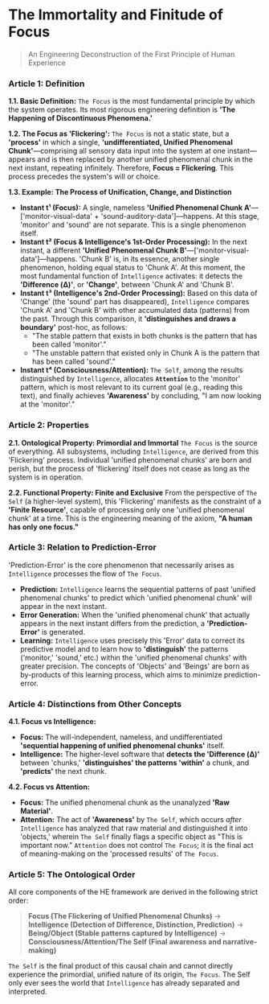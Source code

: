 # The Immortality and Finitude of Focus

> An Engineering Deconstruction of the First Principle of Human Experience

### Article 1: Definition

**1.1. Basic Definition:** `The Focus` is the most fundamental principle by which the system operates. Its most rigorous engineering definition is **'The Happening of Discontinuous Phenomena.'**

**1.2. The Focus as 'Flickering':** `The Focus` is not a static state, but a **'process'** in which a single, **'undifferentiated, Unified Phenomenal Chunk'**—comprising all sensory data input into the system at one instant—appears and is then replaced by another unified phenomenal chunk in the next instant, repeating infinitely. Therefore, **Focus = Flickering**. This process precedes the system's will or choice.

**1.3. Example: The Process of Unification, Change, and Distinction**
*   **Instant t¹ (Focus):** A single, nameless **'Unified Phenomenal Chunk A'**—['monitor-visual-data' + 'sound-auditory-data']—happens. At this stage, 'monitor' and 'sound' are not separate. This is a single phenomenon itself.
*   **Instant t² (Focus & Intelligence's 1st-Order Processing):** In the next instant, a different **'Unified Phenomenal Chunk B'**—['monitor-visual-data']—happens. 'Chunk B' is, in its essence, another single phenomenon, holding equal status to 'Chunk A'. At this moment, the most fundamental function of `Intelligence` activates: it detects the **'Difference (Δ)'**, or **'Change'**, between 'Chunk A' and 'Chunk B'.
*   **Instant t³ (Intelligence's 2nd-Order Processing):** Based on this data of 'Change' (the 'sound' part has disappeared), `Intelligence` compares 'Chunk A' and 'Chunk B' with other accumulated data (patterns) from the past. Through this comparison, it **'distinguishes and draws a boundary'** post-hoc, as follows:
    *   "The stable pattern that exists in both chunks is the pattern that has been called 'monitor'."
    *   "The unstable pattern that existed only in Chunk A is the pattern that has been called 'sound'."
*   **Instant t⁴ (Consciousness/Attention):** `The Self`, among the results distinguished by `Intelligence`, allocates **`Attention`** to the 'monitor' pattern, which is most relevant to its current goal (e.g., reading this text), and finally achieves **'Awareness'** by concluding, "I am now looking at the 'monitor'."

### Article 2: Properties

**2.1. Ontological Property: Primordial and Immortal**
`The Focus` is the source of everything. All subsystems, including `Intelligence`, are derived from this 'Flickering' process. Individual 'unified phenomenal chunks' are born and perish, but the process of 'flickering' itself does not cease as long as the system is in operation.

**2.2. Functional Property: Finite and Exclusive**
From the perspective of `The Self` (a higher-level system), this 'Flickering' manifests as the constraint of a **'Finite Resource'**, capable of processing only one 'unified phenomenal chunk' at a time. This is the engineering meaning of the axiom, **"A human has only one focus."**

### Article 3: Relation to Prediction-Error

'Prediction-Error' is the core phenomenon that necessarily arises as `Intelligence` processes the flow of `The Focus`.
*   **Prediction:** `Intelligence` learns the sequential patterns of past 'unified phenomenal chunks' to predict which 'unified phenomenal chunk' will appear in the next instant.
*   **Error Generation:** When the 'unified phenomenal chunk' that actually appears in the next instant differs from the prediction, a **'Prediction-Error'** is generated.
*   **Learning:** `Intelligence` uses precisely this 'Error' data to correct its predictive model and to learn how to **'distinguish'** the patterns ('monitor,' 'sound,' etc.) within the 'unified phenomenal chunks' with greater precision. The concepts of 'Objects' and 'Beings' are born as by-products of this learning process, which aims to minimize prediction-error.

### Article 4: Distinctions from Other Concepts

**4.1. Focus vs Intelligence:**
*   **Focus:** The will-independent, nameless, and undifferentiated **'sequential happening of unified phenomenal chunks'** itself.
*   **Intelligence:** The higher-level software that **detects the 'Difference (Δ)'** between 'chunks,' **'distinguishes' the patterns 'within'** a chunk, and **'predicts'** the next chunk.

**4.2. Focus vs Attention:**
*   **Focus:** The unified phenomenal chunk as the unanalyzed **'Raw Material'**.
*   **Attention:** The act of **'Awareness'** by `The Self`, which occurs *after* `Intelligence` has analyzed that raw material and distinguished it into 'objects,' wherein `The Self` finally flags a specific object as "This is important now." `Attention` does not control `The Focus`; it is the final act of meaning-making on the 'processed results' of `The Focus`.

### Article 5: The Ontological Order

All core components of the HE framework are derived in the following strict order:

> **Focus (The Flickering of Unified Phenomenal Chunks)**
> → **Intelligence (Detection of Difference, Distinction, Prediction)**
> → **Being/Object (Stable patterns captured by Intelligence)**
> → **Consciousness/Attention/The Self (Final awareness and narrative-making)**

`The Self` is the final product of this causal chain and cannot directly experience the primordial, unified nature of its origin, `The Focus`. The Self only ever sees the world that `Intelligence` has already separated and interpreted.

